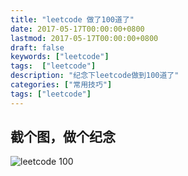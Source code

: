 ```yaml
---
title: "leetcode 做了100道了"
date: 2017-05-17T00:00:00+0800
lastmod: 2017-05-17T00:00:00+0800
draft: false
keywords: ["leetcode"]
tags:  ["leetcode"]
description: "纪念下leetcode做到100道了"
categories: ["常用技巧"]
tags: ["leetcode"]
---
```



## 截个图，做个纪念

![leetcode 100]({{IMAGE_PATH}}/leetcode_100/1.png)

